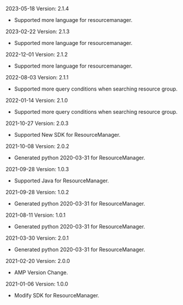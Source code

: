 2023-05-18 Version: 2.1.4
- Supported more language for resourcemanager.

2023-02-22 Version: 2.1.3
- Supported more language for resourcemanager.

2022-12-01 Version: 2.1.2
- Supported more language for resourcemanager.

2022-08-03 Version: 2.1.1
- Supported more query conditions when searching resource group.

2022-01-14 Version: 2.1.0
- Supported more query conditions when searching resource group.

2021-10-27 Version: 2.0.3
- Supported New SDK for ResourceManager.

2021-10-08 Version: 2.0.2
- Generated python 2020-03-31 for ResourceManager.

2021-09-28 Version: 1.0.3
- Supported Java for ResourceManager.

2021-09-28 Version: 1.0.2
- Generated python 2020-03-31 for ResourceManager.

2021-08-11 Version: 1.0.1
- Generated python 2020-03-31 for ResourceManager.

2021-03-30 Version: 2.0.1
- Generated python 2020-03-31 for ResourceManager.

2021-02-20 Version: 2.0.0
- AMP Version Change.

2021-01-06 Version: 1.0.0
- Modify SDK for ResourceManager.

